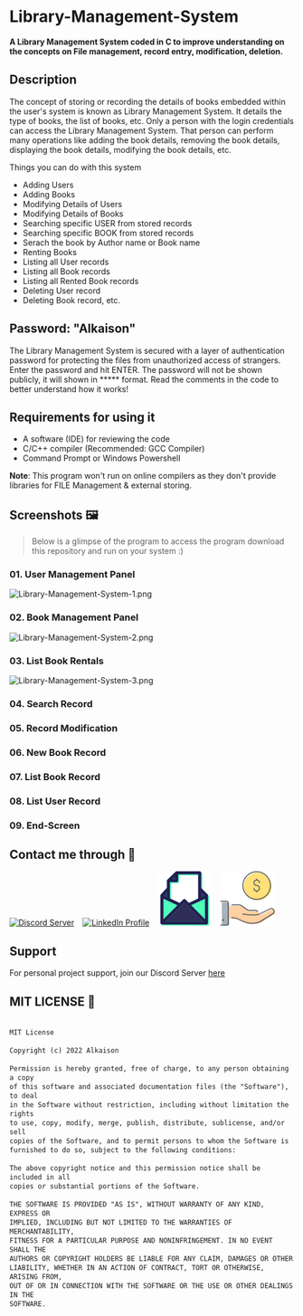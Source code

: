 # Library-Management-System

**A Library Management System coded in C to improve understanding on the concepts on File management, record entry, modification, deletion.**

## Description

The concept of storing or recording the details of books embedded within the user's system is known as Library Management System. It details the type of books, the list of books, etc. Only a person with the login credentials can access the Library Management System. That person can perform many operations like adding the book details, removing the book details, displaying the book details, modifying the book details, etc.

Things you can do with this system

- Adding Users
- Adding Books
- Modifying Details  of Users
- Modifying Details of Books
- Searching specific USER from stored records
- Searching specific BOOK from stored records
- Serach the book by Author name or Book name
- Renting Books
- Listing all User records
- Listing all Book records
- Listing all Rented Book records
- Deleting User record
- Deleting Book record, etc.

## Password: "Alkaison"

The Library Management System is secured with a layer of authentication password for protecting the files from unauthorized access of strangers. Enter the password and hit ENTER. The password will not be shown publicly, it will shown in ***** format. Read the comments in the code to better understand how it works!

## Requirements for using it

- A software (IDE) for reviewing the code
- C/C++ compiler (Recommended: GCC Compiler)
- Command Prompt or Windows Powershell

**Note**: This program won't run on online compilers as they don't provide libraries for FILE Management & external storing.

## Screenshots 🖼️

> Below is a glimpse of the program to access the program download this repository and run on your system :)

### 01. User Management Panel

![Library-Management-System-1.png](https://i.postimg.cc/bJxT2LhJ/Library-Management-System-1.png)

### 02. Book Management Panel

![Library-Management-System-2.png](https://i.postimg.cc/j2rRMxmc/Library-Management-System-2.png)

### 03. List Book Rentals

![Library-Management-System-3.png](https://i.postimg.cc/GpWRp3LR/Library-Management-System-3.png)

### 04. Search Record



### 05. Record Modification



### 06. New Book Record



### 07. List Book Record



### 08. List User Record



### 09. End-Screen



## Contact me through 📨

[![Discord Server](https://github.com/gauravghongde/social-icons/blob/master/SVG/Color/Discord.svg)](https://discord.gg/dF4PHxbHpA)
&ensp;
[![LinkedIn Profile](https://github.com/gauravghongde/social-icons/blob/master/SVG/Color/LinkedIN.svg)](https://www.linkedin.com/in/alkaison)
&ensp;
[![MailID](https://github.com/Alkaison/GitBashDemo/blob/main/mail.svg)](mailto:505ganeshmourya@gmail.com)
&ensp;
[![Ko-Fi Profile](https://github.com/Alkaison/GitBashDemo/blob/main/donate.svg)](https://ko-fi.com/alkaison)

## Support

For personal project support, join our Discord Server [here](https://discord.gg/dF4PHpA "Byte Hub Discord")

## MIT LICENSE 📔

```LICENSE

MIT License

Copyright (c) 2022 Alkaison

Permission is hereby granted, free of charge, to any person obtaining a copy
of this software and associated documentation files (the "Software"), to deal
in the Software without restriction, including without limitation the rights
to use, copy, modify, merge, publish, distribute, sublicense, and/or sell
copies of the Software, and to permit persons to whom the Software is
furnished to do so, subject to the following conditions:

The above copyright notice and this permission notice shall be included in all
copies or substantial portions of the Software.

THE SOFTWARE IS PROVIDED "AS IS", WITHOUT WARRANTY OF ANY KIND, EXPRESS OR
IMPLIED, INCLUDING BUT NOT LIMITED TO THE WARRANTIES OF MERCHANTABILITY,
FITNESS FOR A PARTICULAR PURPOSE AND NONINFRINGEMENT. IN NO EVENT SHALL THE
AUTHORS OR COPYRIGHT HOLDERS BE LIABLE FOR ANY CLAIM, DAMAGES OR OTHER
LIABILITY, WHETHER IN AN ACTION OF CONTRACT, TORT OR OTHERWISE, ARISING FROM,
OUT OF OR IN CONNECTION WITH THE SOFTWARE OR THE USE OR OTHER DEALINGS IN THE
SOFTWARE.
```
